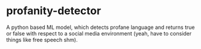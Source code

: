 # profanity-detector
A python based ML model, which detects profane language and returns true or false with respect to a social media environment (yeah, have to consider things like free speech shm).  

